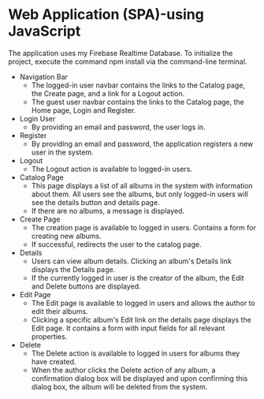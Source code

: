 # Web Application (SPA)-using JavaScript

The application uses my Firebase Realtime Database.
To initialize the project, execute the command npm install via the command-line terminal.

  - Navigation Bar 
     - The logged-in user navbar contains the links to the Catalog page, the Create page, and a link for a Logout action.
     - The guest user navbar contains the links to the Catalog page, the Home page, Login and Register.
  - Login User
       - By providing an email and password, the user logs in.
  - Register 
      - By providing an email and password, the application registers a new user in the system.
  - Logout 
      - The Logout action is available to logged-in users.
  - Catalog Page 
      - This page displays a list of all albums in the system with information about them. All users see the albums, but only logged-in users will see the details button and details page. 
      - If there are no albums, a message is displayed.
  - Create Page 
      - The creation page is available to logged in users. Contains a form for creating new albums.
      - If successful, redirects the user to the catalog page.
  - Details 
      - Users can view album details. Clicking an album's Details link displays the Details page. 
      - If the currently logged in user is the creator of the album, the Edit and Delete buttons are displayed.
  - Edit Page 
     - The Edit page is available to logged in users and allows the author to edit their albums. 
     - Clicking a specific album's Edit link on the details page displays the Edit page. It contains a form with input fields for all relevant properties.
  - Delete 
     - The Delete action is available to logged in users for albums they have created. 
     - When the author clicks the Delete action of any album, a confirmation dialog box will be displayed and upon confirming this dialog box, the album will be deleted from the system.